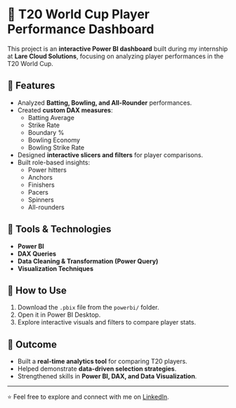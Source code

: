 # 🏏 T20 World Cup Player Performance Dashboard

This project is an **interactive Power BI dashboard** built during my internship at **Lare Cloud Solutions**, focusing on analyzing player performances in the T20 World Cup.

## 🔹 Features
- Analyzed **Batting, Bowling, and All-Rounder** performances.
- Created **custom DAX measures**:
  - Batting Average
  - Strike Rate
  - Boundary %
  - Bowling Economy
  - Bowling Strike Rate
- Designed **interactive slicers and filters** for player comparisons.
- Built role-based insights:
  - Power hitters
  - Anchors
  - Finishers
  - Pacers
  - Spinners
  - All-rounders

## 🔹 Tools & Technologies
- **Power BI**
- **DAX Queries**
- **Data Cleaning & Transformation (Power Query)**
- **Visualization Techniques**

## 🔹 How to Use
1. Download the `.pbix` file from the `powerbi/` folder.
2. Open it in Power BI Desktop.
3. Explore interactive visuals and filters to compare player stats.

## 🔹 Outcome
- Built a **real-time analytics tool** for comparing T20 players.
- Helped demonstrate **data-driven selection strategies**.
- Strengthened skills in **Power BI, DAX, and Data Visualization**.

---

⭐ Feel free to explore and connect with me on [LinkedIn](https://linkedin.com/in/abhishekkollipara).
